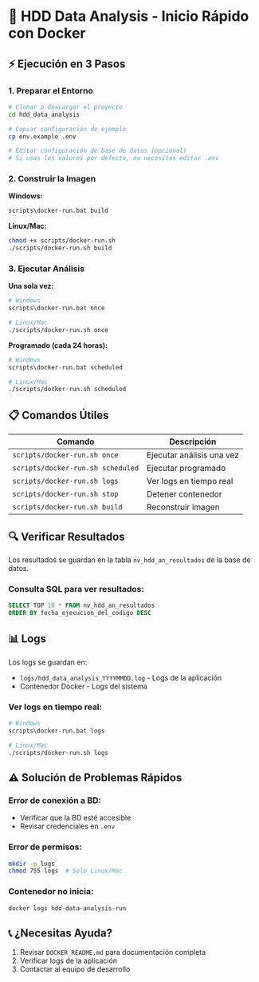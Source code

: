 # 🚀 HDD Data Analysis - Inicio Rápido con Docker

## ⚡ Ejecución en 3 Pasos

### 1. Preparar el Entorno

```bash
# Clonar o descargar el proyecto
cd hdd_data_analysis

# Copiar configuración de ejemplo
cp env.example .env

# Editar configuración de base de datos (opcional)
# Si usas los valores por defecto, no necesitas editar .env
```

### 2. Construir la Imagen

**Windows:**
```cmd
scripts\docker-run.bat build
```

**Linux/Mac:**
```bash
chmod +x scripts/docker-run.sh
./scripts/docker-run.sh build
```

### 3. Ejecutar Análisis

**Una sola vez:**
```bash
# Windows
scripts\docker-run.bat once

# Linux/Mac
./scripts/docker-run.sh once
```

**Programado (cada 24 horas):**
```bash
# Windows
scripts\docker-run.bat scheduled

# Linux/Mac
./scripts/docker-run.sh scheduled
```

## 📋 Comandos Útiles

| Comando | Descripción |
|---------|-------------|
| `scripts/docker-run.sh once` | Ejecutar análisis una vez |
| `scripts/docker-run.sh scheduled` | Ejecutar programado |
| `scripts/docker-run.sh logs` | Ver logs en tiempo real |
| `scripts/docker-run.sh stop` | Detener contenedor |
| `scripts/docker-run.sh build` | Reconstruir imagen |

## 🔍 Verificar Resultados

Los resultados se guardan en la tabla `nv_hdd_an_resultados` de la base de datos.

### Consulta SQL para ver resultados:

```sql
SELECT TOP 10 * FROM nv_hdd_an_resultados 
ORDER BY fecha_ejecucion_del_codigo DESC
```

## 📊 Logs

Los logs se guardan en:
- `logs/hdd_data_analysis_YYYYMMDD.log` - Logs de la aplicación
- Contenedor Docker - Logs del sistema

### Ver logs en tiempo real:
```bash
# Windows
scripts\docker-run.bat logs

# Linux/Mac
./scripts/docker-run.sh logs
```

## ⚠️ Solución de Problemas Rápidos

### Error de conexión a BD:
- Verificar que la BD esté accesible
- Revisar credenciales en `.env`

### Error de permisos:
```bash
mkdir -p logs
chmod 755 logs  # Solo Linux/Mac
```

### Contenedor no inicia:
```bash
docker logs hdd-data-analysis-run
```

## 📞 ¿Necesitas Ayuda?

1. Revisar `DOCKER_README.md` para documentación completa
2. Verificar logs de la aplicación
3. Contactar al equipo de desarrollo 